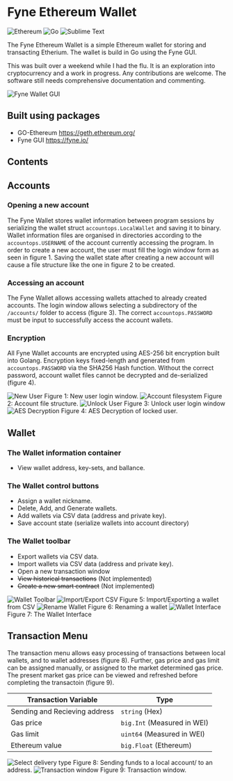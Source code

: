 # Fyne Ethereum Wallet
![Ethereum](https://img.shields.io/badge/Ethereum-3C3C3D?style=for-the-badge&logo=Ethereum&logoColor=white) ![Go](https://img.shields.io/badge/go-%2300ADD8.svg?style=for-the-badge&logo=go&logoColor=white) ![Sublime Text](https://img.shields.io/badge/sublime_text-%23575757.svg?style=for-the-badge&logo=sublime-text&logoColor=important)

The Fyne Ethereum Wallet is a simple Ethereum wallet for storing and transacting Etherium. The wallet is build in Go using the Fyne GUI. 

This was built over a weekend while I had the flu. It is an exploration into cryptocurrency and a work in progress. Any contributions are welcome. The software still needs comprehensive documentation and commenting.

![Fyne Wallet GUI](https://github.com/ryan-n-may/Fyne_Ethereum_Wallet/blob/main/screenshots/summary_image.png)

## Built using packages
* GO-Ethereum https://geth.ethereum.org/
* Fyne GUI https://fyne.io/

## Contents

## Accounts 
### Opening a new account
The Fyne Wallet stores wallet information between program sessions by serializing the wallet struct `accountops.LocalWallet` and saving it to binary. Wallet information files are organised in directories according to the `accountops.USERNAME` of the account currently accessing the program.  In order to create a new account, the user must fill the login window form as seen in figure 1. Saving the wallet state after creating a new account will cause a file structure like the one in figure 2 to be created.  
### Accessing an account
The Fyne Wallet allows accessing wallets attached to already created accounts. The login window allows selecting a subdirectory of the `/accounts/` folder to access (figure 3). The correct `accountops.PASSWORD` must be input to successfully access the account wallets. 
### Encryption 
All Fyne Wallet accounts are encrypted using AES-256 bit encryption built into Golang.  Encryption keys fixed-length and generated from `accountops.PASSWORD` via the SHA256 Hash function. Without the correct password, account wallet files cannot be decrypted and de-serialized (figure 4). 

![New User](https://github.com/ryan-n-may/Fyne_Ethereum_Wallet/blob/main/screenshots/new_account.png)
Figure 1: New user login window.
![Account filesystem](https://github.com/ryan-n-may/Fyne_Ethereum_Wallet/blob/main/screenshots/filesystem.png)
Figure 2: Account file structure.
![Unlock User](https://github.com/ryan-n-may/Fyne_Ethereum_Wallet/blob/main/screenshots/Unlock_account.png)
Figure 3: Unlock user login window
![AES Decryption](https://github.com/ryan-n-may/Fyne_Ethereum_Wallet/blob/main/screenshots/AES_decryption.png)
Figure 4: AES Decryption of locked user. 

## Wallet 
### The Wallet information container
* View wallet address, key-sets, and ballance.
### The Wallet control buttons
* Assign a wallet nickname.
* Delete, Add, and Generate wallets. 
* Add wallets via CSV data (address and private key).
* Save account state (serialize wallets into account directory)
### The Wallet toolbar
* Export wallets via CSV data.
* Import wallets via CSV data (address and private key).
* Open a new transaction window
* ~~View historical transactions~~ (Not implemented)
* ~~Create a new smart contract~~ (Not implemented)

![Wallet Toolbar](https://github.com/ryan-n-may/Fyne_Ethereum_Wallet/blob/main/screenshots/Wallet_toolbar.png)
![Import/Export CSV](https://github.com/ryan-n-may/Fyne_Ethereum_Wallet/blob/main/screenshots/import_export_wallet.png)
Figure 5: Import/Exporting a wallet from CSV
![Rename Wallet](https://github.com/ryan-n-may/Fyne_Ethereum_Wallet/blob/main/screenshots/rename_wallet.png)
Figure 6: Renaming a wallet
![Wallet Interface](https://github.com/ryan-n-may/Fyne_Ethereum_Wallet/blob/main/screenshots/Wallet_interface.png)
Figure 7: The Wallet Interface

## Transaction Menu
The transaction menu allows easy processing of transactions between local wallets, and to wallet addresses (figure 8). Further, gas price and gas limit can be assigned manually, or assigned to the market determined gas price. The present market gas price can be viewed and refreshed before completing the transactoin (figure 9). 

| Transaction Variable          | Type                        |
|-------------------------------|-----------------------------|
| Sending and Recieving address | `string` (Hex)              |
| Gas price                     | `big.Int` (Measured in WEI) |
| Gas limit                     | `uint64` (Measured in WEI)  |
| Ethereum value                | `big.Float` (Ethereum)      |

![Select delivery type](https://github.com/ryan-n-may/Fyne_Ethereum_Wallet/blob/main/screenshots/transaction_window_deliv_type.png)
Figure 8: Sending funds to a local account/ to an address.
![Transaction window](https://github.com/ryan-n-may/Fyne_Ethereum_Wallet/blob/main/screenshots/transaction_window.png)
Figure 9: Transaction window.

